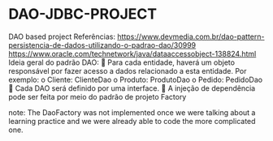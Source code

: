 # DAO-JDBC-PROJECT
DAO based project 
Referências:
https://www.devmedia.com.br/dao-pattern-persistencia-de-dados-utilizando-o-padrao-dao/30999
https://www.oracle.com/technetwork/java/dataaccessobject-138824.html
Ideia geral do padrão DAO:
 Para cada entidade, haverá um objeto responsável por fazer acesso a dados relacionado a esta 
entidade. Por exemplo:
o Cliente: ClienteDao
o Produto: ProdutoDao
o Pedido: PedidoDao
 Cada DAO será definido por uma interface.
 A injeção de dependência pode ser feita por meio do padrão de projeto Factory




note: The DaoFactory was not implemented once we were talking about a learning practice and we were already able to code the more complicated one.
